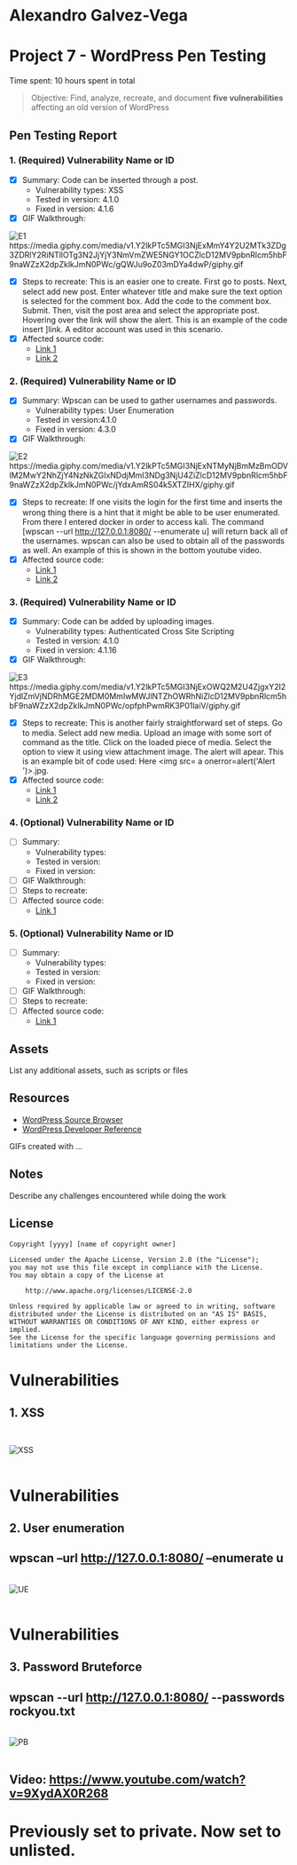 # Alexandro Galvez-Vega

# Project 7 - WordPress Pen Testing

Time spent: 10 hours spent in total

> Objective: Find, analyze, recreate, and document **five vulnerabilities** affecting an old version of WordPress

## Pen Testing Report

### 1. (Required) Vulnerability Name or ID

- [x] Summary: Code can be inserted through a post. 
  - Vulnerability types: XSS
  - Tested in version: 4.1.0
  - Fixed in version: 4.1.6
- [x] GIF Walkthrough:
<img src="https://media.giphy.com/media/v1.Y2lkPTc5MGI3NjExMmY4Y2U2MTk3ZDg3ZDRlY2RiNTllOTg3N2JjYjY3NmVmZWE5NGY1OCZlcD12MV9pbnRlcm5hbF9naWZzX2dpZklkJmN0PWc/gQWJu9oZ03mDYa4dwP/giphy.gif" alt="E1">
 https://media.giphy.com/media/v1.Y2lkPTc5MGI3NjExMmY4Y2U2MTk3ZDg3ZDRlY2RiNTllOTg3N2JjYjY3NmVmZWE5NGY1OCZlcD12MV9pbnRlcm5hbF9naWZzX2dpZklkJmN0PWc/gQWJu9oZ03mDYa4dwP/giphy.gif

- [x] Steps to recreate: This is an easier one to create. First go to posts. Next, select add new post. Enter whatever title and make sure the text option is selected for the comment box. Add the code to the comment box. Submit. Then, visit the post area and select the appropriate post. Hovering over the link will show the alert. This is an example of the code insert <a href="[caption code=">]</a><a title=" onmouseover=alert('1')  ">link</a>. A editor account was used in this scenario.
- [x] Affected source code:
  - [Link 1](http://wpdistillery.vm/wp-admin/post-new.php)
  - [Link 2](http://127.0.0.1:8080/?p=43)
  
  
### 2. (Required) Vulnerability Name or ID

- [x] Summary: Wpscan can be used to gather usernames and passwords. 
  - Vulnerability types: User Enumeration
  - Tested in version:4.1.0
  - Fixed in version: 4.3.0
- [x] GIF Walkthrough:
<img src="https://media.giphy.com/media/v1.Y2lkPTc5MGI3NjExNTMyNjBmMzBmODVlM2MwY2NhZjY4NzNkZGIxNDdjMmI3NDg3NjU4ZiZlcD12MV9pbnRlcm5hbF9naWZzX2dpZklkJmN0PWc/jYdxAmRS04k5XTZIHX/giphy.gif" alt="E2">
 https://media.giphy.com/media/v1.Y2lkPTc5MGI3NjExNTMyNjBmMzBmODVlM2MwY2NhZjY4NzNkZGIxNDdjMmI3NDg3NjU4ZiZlcD12MV9pbnRlcm5hbF9naWZzX2dpZklkJmN0PWc/jYdxAmRS04k5XTZIHX/giphy.gif

- [x] Steps to recreate: If one visits the login for the first time and inserts the wrong thing there is a hint that it might be able to be user enumerated. From there I entered docker in order to access kali. The command [wpscan --url http://127.0.0.1:8080/ --enumerate u] will return back all of the usernames. wpscan can also be used to obtain all of the passwords as well. An example of this is shown in the bottom youtube video. 
- [x] Affected source code:
  - [Link 1](http://wpdistillery.vm/wp-login.php)
  - [Link 2](http://127.0.0.1:8080/wp-login.php?loggedout=true)

### 3. (Required) Vulnerability Name or ID

- [x] Summary: Code can be added by uploading images.
  - Vulnerability types: Authenticated Cross Site Scripting
  - Tested in version: 4.1.0
  - Fixed in version: 4.1.16
- [x] GIF Walkthrough: 
<img src="https://media.giphy.com/media/v1.Y2lkPTc5MGI3NjExOWQ2M2U4ZjgxY2I2YjdlZmVjNDRhMGE2MDM0MmIwMWJlNTZhOWRhNiZlcD12MV9pbnRlcm5hbF9naWZzX2dpZklkJmN0PWc/opfphPwmRK3P01laiV/giphy.gif" alt="E3">
https://media.giphy.com/media/v1.Y2lkPTc5MGI3NjExOWQ2M2U4ZjgxY2I2YjdlZmVjNDRhMGE2MDM0MmIwMWJlNTZhOWRhNiZlcD12MV9pbnRlcm5hbF9naWZzX2dpZklkJmN0PWc/opfphPwmRK3P01laiV/giphy.gif

- [x] Steps to recreate: This is another fairly straightforward set of steps. Go to media. Select add new media. Upload an image with some sort of command as the title. Click on the loaded piece of media. Select the option to view it using view attachment image. The alert will apear. This is an example bit of code used: Here <img src= a onerror=alert('Alert ')>.jpg. 
- [x] Affected source code:
  - [Link 1](http://127.0.0.1:8080/wp-admin/upload.php)
  - [Link 2](http://wpdistillery.vm/wp-admin/post-new.php)

### 4. (Optional) Vulnerability Name or ID

- [ ] Summary: 
  - Vulnerability types:
  - Tested in version:
  - Fixed in version: 
- [ ] GIF Walkthrough: 
- [ ] Steps to recreate: 
- [ ] Affected source code:
  - [Link 1](https://core.trac.wordpress.org/browser/tags/version/src/source_file.php)

### 5. (Optional) Vulnerability Name or ID

- [ ] Summary: 
  - Vulnerability types:
  - Tested in version:
  - Fixed in version: 
- [ ] GIF Walkthrough: 
- [ ] Steps to recreate: 
- [ ] Affected source code:
  - [Link 1](https://core.trac.wordpress.org/browser/tags/version/src/source_file.php) 

## Assets

List any additional assets, such as scripts or files

## Resources

- [WordPress Source Browser](https://core.trac.wordpress.org/browser/)
- [WordPress Developer Reference](https://developer.wordpress.org/reference/)

GIFs created with  ...
<!-- Recommended GIF Tools:
[Kap](https://getkap.co/) for macOS
[ScreenToGif](https://www.screentogif.com/) for Windows
[peek](https://github.com/phw/peek) for Linux. -->

## Notes

Describe any challenges encountered while doing the work

## License

    Copyright [yyyy] [name of copyright owner]

    Licensed under the Apache License, Version 2.0 (the "License");
    you may not use this file except in compliance with the License.
    You may obtain a copy of the License at

        http://www.apache.org/licenses/LICENSE-2.0

    Unless required by applicable law or agreed to in writing, software
    distributed under the License is distributed on an "AS IS" BASIS,
    WITHOUT WARRANTIES OR CONDITIONS OF ANY KIND, either express or implied.
    See the License for the specific language governing permissions and
    limitations under the License.








# Vulnerabilities
## 1. XSS
## <xss onafterscriptexecute=alert(1)><script>1</script>
<br>
<img src="https://raw.githubusercontent.com/agalvezv/Week78Assignment/main/XSS%20Example.jpg" alt="XSS">

<br>
<br>

# Vulnerabilities
## 2. User enumeration
## wpscan –url http://127.0.0.1:8080/ –enumerate u
<br>
<img src="https://raw.githubusercontent.com/agalvezv/Week78Assignment/main/User%20Enumeration%20Example.jpg" alt="UE">

<br>
<br>

# Vulnerabilities
## 3. Password Bruteforce
## wpscan --url http://127.0.0.1:8080/ --passwords rockyou.txt
<br>
<img src="https://raw.githubusercontent.com/agalvezv/Week78Assignment/main/Enumeration%20and%20Bruteforce.jpg" alt="PB">

<br>
<br>

## Video: https://www.youtube.com/watch?v=9XydAX0R268
# Previously set to private. Now set to unlisted. 
